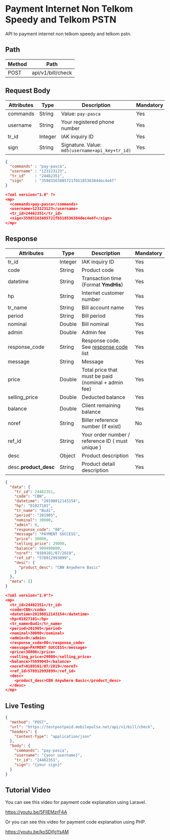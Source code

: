 # Payment Internet Non Telkom Speedy and Telkom PSTN

API to payment internet non telkom speedy and telkom pstn.

## Path

Method | Path 
---------|----------
 POST | api/v1/bill/check

## Request Body

<!-- title: Request Attributes -->
Attributes | Type | Description | Mandatory
---------|----------|---------|----------
commands | String | Value: `pay-pasca` | Yes
username | String | Your registered phone number | Yes
tr_id | Integer | IAK inquiry ID | Yes
sign | String | Signature. Value: `md5(username+api_key+tr_id)` | Yes

<!--
type: tab
title: JSON
-->

```json
{
  "commands" : "pay-pasca",
  "username" : "123123123", 
  "tr_id"    : "24462351",
  "sign"     : "359d3163485721fb518536384dec4e4f"
}
```

<!--
type: tab
title: XML
-->

```json
<?xml version="1.0" ?>
<mp>
  <commands>pay-pasca</commands>
  <username>123123123</username>
  <tr_id>24462351</tr_id>
  <sign>359d3163485721fb518536384dec4e4f</sign>
</mp>
```
<!-- type: tab-end -->

## Response

<!-- title: Response Attributes -->
Attributes | Type | Description | Mandatory
---------|----------|---------|----------
tr_id | Integer | IAK inquiry ID | Yes
code | String | Product code | Yes
datetime | String | Transaction time (Format **YmdHis**) | Yes 
hp | String | Internet customer number | Yes
tr_name | String | Bill account name | Yes
period | String | Bill period | Yes
nominal | Double | Bill nominal | Yes
admin | Double | Admin fee | Yes
response_code | String | Response code. See [response code](../../../response-code.md) list | Yes
message | String | Message | Yes
price | Double | Total price that must be paid (nominal + admin fee) | Yes
selling_price | Double | Deducted balance | Yes
balance | Double | Client remaining balance | Yes
noref | String | Biller reference number (if exist) | No
ref_id | String | Your order number / reference ID ( must unique ) | Yes
desc | Object | Product description | Yes
desc.**product_desc** | String | Product detail description | Yes

<!--
type: tab
title: JSON
-->

```json
{
  "data": {
    "tr_id": 24462351,
    "code": "CBN",
    "datetime": "20190812143154",
    "hp": "01927101",
    "tr_name": "Budi",
    "period": "201905",
    "nominal": 30000,
    "admin": 0,
    "response_code": "00",
    "message": "PAYMENT SUCCESS",
    "price": 30000,
    "selling_price": 29000,
    "balance": 999490800,
    "noref": "0109101/07/2019",
    "ref_id": "578912993899",
    "desc": {
      "product_desc": "CBN Anywhere Basic"
    }
  },
  "meta": []
}
```

<!--
type: tab
title: XML
-->

```json
<?xml version="1.0"?>
<mp>
  <tr_id>24462351</tr_id>
  <code>CBN</code>
  <datetime>20190812143154</datetime>
  <hp>01927101</hp>
  <tr_name>Budi</tr_name>
  <period>201905</period>
  <nominal>30000</nominal>
  <admin>0</admin>
  <response_code>00</response_code>
  <message>PAYMENT SUCCESS</message>
  <price>30000</price>
  <selling_price>29000</selling_price>
  <balance>75899043</balance>
  <noref>0109101/07/2019</noref>
  <ref_id>578912993899</ref_id>
  <desc>
    <product_desc>CBN Anywhere Basic</product_desc>
  </desc>
</mp>
```
<!-- type: tab-end -->

## Live Testing

```json http
{
  "method": "POST",
  "url": "https://testpostpaid.mobilepulsa.net/api/v1/bill/check",
  "headers": {
    "Content-Type": "application/json"
  },
  "body": {
    "commands": "pay-pasca",
    "username": "{your username}",
    "tr_id": "24462351",
    "sign": "{your sign}"
  }
}
```

## Tutorial Video
You can see this video for payment code explanation using Laravel.

https://youtu.be/5FllEMzrF4A

Or you can see this video for payment code explanation using PHP.

https://youtu.be/koSDjfgYsAM